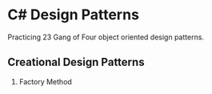 # C# Design Patterns  
Practicing 23 Gang of Four object oriented design patterns.  
## Creational Design Patterns
1. Factory Method  